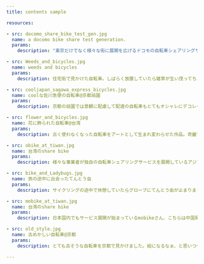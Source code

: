 ```yaml
---
title: contents sample

resources:

- src: docomo_share_bike_test_gen.jpg
  name: a docomo bike share test generation.
  params:
    description: "東京だけでなく様々な街に展開を広げるドコモの自転車シェアリングサービス。今は電動アシストの自転車がメインですが、初期の頃は電動アシストどころか貸し借りのための装置すらついていない自転車でした。どんどん進化しているんですね。"

- src: Weeds_and_bicycles.jpg
  name: weeds and bicycles
  params:
    description: 住宅街で見かけた自転車。しばらく放置していたら雑草が生い茂ってちょっとアート的ですね。まるで雑草が盗難にあわないように守ってくれている、そんな見方も出来てちょっと面白いなと思いました。

- src: cooljapan_sagawa_express_bicycles.jpg
  name: coolな佐川急便の自転車@京都祇園
  params:
    description: 京都の祇園では景観に配慮して配達の自転車もとてもオシャレにデコレーションされています。遊び心もあってとても素敵な自転車だと思います。

- src: flower_and_bicycles.jpg
  name: 花に飾られた自転車@台湾
  params:
    description: 古く使わなくなった自転車をアートとして生まれ変わらせた作品。奇麗ですね。

- src: obike_at_tiwan.jpg
  name: 台湾のshare bike
  params:
    description: 様々な事業者が独自の自転車シェアリングサービスを展開しているアジア諸国。これはシンガポール発のOBikeさん。

- src: bike_and_Ladybugs.jpg
  name: 旅の途中に出会ったてんとう虫
  params:
    description: サイクリングの途中で休憩していたらグローブにてんとう虫が止まりました。君も休憩かね。

- src: mobike_at_tiwan.jpg
  name: 台湾のshare bike
  params:
    description: 日本国内でもサービス展開が始まっているmobikeさん、こちらは中国発のサービスですね。写真は台湾で撮影しました。

- src: old_style.jpg
  name: 古めかしい自転車@京都
  params:
    description: とても古そうな自転車を京都で見かけました。絵になるなぁ、と思いつつよく見ると所々回転部品の周りは奇麗な所もあったりして、まさかもしかして現役？！

---
```

